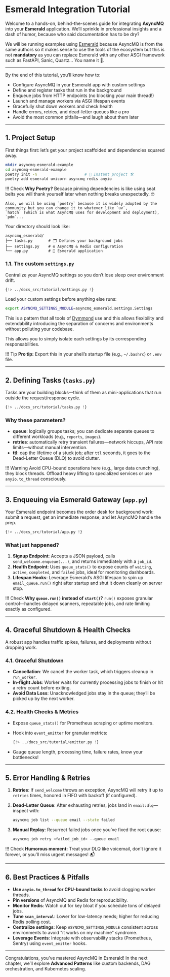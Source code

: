 # Esmerald Integration Tutorial

Welcome to a hands-on, behind-the-scenes guide for integrating **AsyncMQ** into your **Esmerald** application.
We’ll sprinkle in professional insights and a dash of humor, because who said documentation has to be dry?

We will be running examples using [Esmerald](https://esmerald.dev) because AsyncMQ is from the same authors so it makes
sense to use the tools of the ecosystem but this is not **mandatory** as you can replace Esmerald with any other
ASGI framework such as FastAPI, Sanic, Quartz... You name it :rocket:.

---

By the end of this tutorial, you’ll know how to:

* Configure AsyncMQ in your Esmerald app with custom settings
* Define and register tasks that run in the background
* Enqueue jobs from HTTP endpoints (no blocking your main thread!)
* Launch and manage workers via ASGI lifespan events
* Gracefully shut down workers and check health
* Handle errors, retries, and dead-letter queues like a pro
* Avoid the most common pitfalls—and laugh about them later

---

## 1. Project Setup

First things first: let’s get your project scaffolded and dependencies squared away.

```bash
mkdir asyncmq-esmerald-example
cd asyncmq-esmerald-example
poetry init -n                     # 🦄 Instant project 🛠️
poetry add esmerald uvicorn asyncmq redis anyio
```

!!! Check
    **Why Poetry?** Because pinning dependencies is like using seat belts you will thank yourself later when nothing
    breaks unexpectedly. 🤓

    Also, we will be using `poetry` because it is widely adopted by the community but you can change it to whatever like `uv`,
    `hatch` (which is what AsyncMQ uses for development and deployment), `pdm`...

Your directory should look like:

```
asyncmq_esmerald/
├── tasks.py       # 🗂️ Defines your background jobs
├── settings.py    # ⚙️ AsyncMQ & Redis configuration
└── app.py         # 🚀 Esmerald application
```

### 1.1. The custom `settings.py`

Centralize your AsyncMQ settings so you don’t lose sleep over environment drift.

```python
{!> ../docs_src/tutorial/settings.py !}
```

Load your custom settings before anything else runs:

```bash
export ASYNCMQ_SETTINGS_MODULE=asyncmq_esmerald.settings.Settings
```

This is a pattern that all tools of [Dymmond](https://dymmond.com) use and this allows flexibility and extendability
introducing the separation of concerns and environments without polluting your codebase.

This allows you to simply isolate each settings by its corresponding responsabilities.

!!! Tip
    **Pro tip:** Export this in your shell’s startup file (e.g., `~/.bashrc`) or `.env` file.

---

## 2. Defining Tasks (`tasks.py`)

Tasks are your building blocks—think of them as mini-applications that run outside the request/response cycle.

```python
{!> ../docs_src/tutorial/tasks.py !}
```

### Why these parameters?

* **queue**: logically groups tasks; you can dedicate separate queues to different workloads (e.g., `reports`, `images`).
* **retries**: automatically retry transient failures—network hiccups, API rate limits—without manual intervention.
* **ttl**: cap the lifetime of a stuck job; after `ttl` seconds, it goes to the Dead-Letter Queue (DLQ) to avoid clutter.

!!! Warning
    Avoid CPU-bound operations here (e.g., large data crunching), they block threads. Offload heavy lifting to
    specialized services or use `anyio.to_thread` consciously.

---

## 3. Enqueuing via Esmerald Gateway (`app.py`)

Your Esmerald endpoint becomes the order desk for background work: submit a request, get an immediate response,
and let AsyncMQ handle the prep.

```python
{!> ../docs_src/tutorial/app.py !}
```

### What just happened?

1. **Signup Endpoint**: Accepts a JSON payload, calls `send_welcome.enqueue(...)`, and returns immediately with a `job_id`.
2. **Health Endpoint**: Uses `queue_stats()` to expose counts of `waiting`, `active`, `completed`, and `failed` jobs,
ideal for monitoring dashboards.
3. **Lifespan Hooks**: Leverage Esmerald’s ASGI lifespan to spin up `email_queue.run()` right after startup and shut it down
cleanly on server stop.

!!! Check
    **Why `queue.run()` instead of `start()`?** `run()` exposes granular control—handles delayed scanners,
    repeatable jobs, and rate limiting exactly as configured.

---

## 4. Graceful Shutdown & Health Checks

A robust app handles traffic spikes, failures, and deployments without dropping work.

### 4.1. Graceful Shutdown

* **Cancellation**: We cancel the worker task, which triggers cleanup in `run_worker`.
* **In-flight Jobs**: Worker waits for currently processing jobs to finish or hit a retry count before exiting.
* **Avoid Data Loss**: Unacknowledged jobs stay in the queue; they’ll be picked up by the next worker.

### 4.2. Health Checks & Metrics

* Expose `queue_stats()` for Prometheus scraping or uptime monitors.
* Hook into `event_emitter` for granular metrics:

    ```python
    {!> ../docs_src/tutorial/emitter.py !}
    ```

* Gauge queue length, processing time, failure rates, know your bottlenecks!

---

## 5. Error Handling & Retries

1. **Retries**: If `send_welcome` throws an exception, AsyncMQ will retry it up to `retries` times, honored in FIFO with backoff (if configured).
2. **Dead-Letter Queue**: After exhausting retries, jobs land in `email:dlq`—inspect with:

   ```bash
   asyncmq job list --queue email --state failed
   ```
3. **Manual Replay**: Resurrect failed jobs once you’ve fixed the root cause:

   ```bash
   asyncmq job retry <failed_job_id> --queue email
   ```

!!! Check
    **Humorous moment:** Treat your DLQ like voicemail, don’t ignore it forever, or you’ll miss urgent messages! 📬

---

## 6. Best Practices & Pitfalls

* **Use `anyio.to_thread` for CPU-bound tasks** to avoid clogging worker threads.
* **Pin versions** of AsyncMQ and Redis for reproducibility.
* **Monitor Redis**: Watch out for key bloat if you schedule tons of delayed jobs.
* **Tune `scan_interval`**: Lower for low-latency needs; higher for reducing Redis polling cost.
* **Centralize settings**: Keep `ASYNCMQ_SETTINGS_MODULE` consistent across environments to avoid "it works on my machine" syndrome.
* **Leverage Events**: Integrate with observability stacks (Prometheus, Sentry) using `event_emitter` hooks.

---

Congratulations, you’ve mastered AsyncMQ in Esmerald!
In the next chapter, we’ll explore **Advanced Patterns** like custom backends, DAG orchestration, and Kubernetes scaling.
